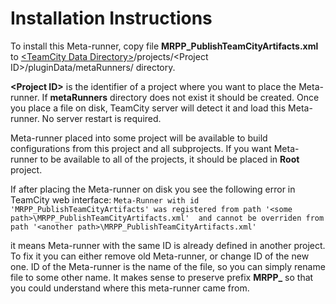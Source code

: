 Installation Instructions
=========================

To install this Meta-runner, copy file **MRPP_PublishTeamCityArtifacts.xml** to [\<TeamCity Data Directory\>](http://confluence.jetbrains.com/display/TCD8/TeamCity+Data+Directory)/projects/\<Project ID\>/pluginData/metaRunners/ directory.

**\<Project ID\>** is the identifier of a project where you want to place the Meta-runner. If **metaRunners** directory does not exist it should be created.
Once you place a file on disk, TeamCity server will detect it and load this Meta-runner. No server restart is required.

Meta-runner placed into some project will be available to build configurations from this project and all subprojects. 
If you want Meta-runner to be available to all of the projects, it should be placed in **Root** project.

If after placing the Meta-runner on disk you see the following error in TeamCity web interface:
``Meta-Runner with id 'MRPP_PublishTeamCityArtifacts' was registered from path '<some path>\MRPP_PublishTeamCityArtifacts.xml' 
and cannot be overriden from path '<another path>\MRPP_PublishTeamCityArtifacts.xml'``

it means Meta-runner with the same ID is already defined in another project. To fix it you can either remove old Meta-runner, or change ID of the new one.
ID of the Meta-runner is the name of the file, so you can simply rename file to some other name. It makes sense to preserve prefix **MRPP_** so that you could understand where this meta-runner came from.
